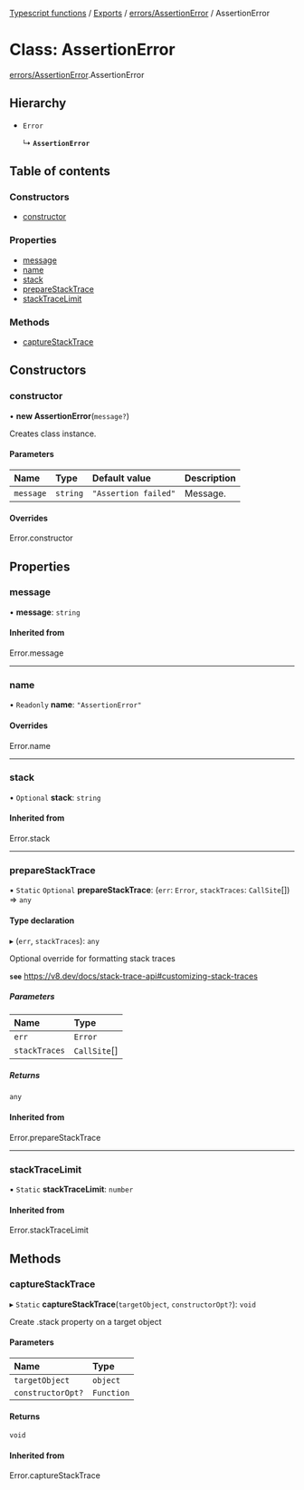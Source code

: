 [Typescript functions](../index.md) / [Exports](../modules.md) / [errors/AssertionError](../modules/errors_AssertionError.md) / AssertionError

# Class: AssertionError

[errors/AssertionError](../modules/errors_AssertionError.md).AssertionError

## Hierarchy

- `Error`

  ↳ **`AssertionError`**

## Table of contents

### Constructors

- [constructor](errors_AssertionError.AssertionError.md#constructor)

### Properties

- [message](errors_AssertionError.AssertionError.md#message)
- [name](errors_AssertionError.AssertionError.md#name)
- [stack](errors_AssertionError.AssertionError.md#stack)
- [prepareStackTrace](errors_AssertionError.AssertionError.md#preparestacktrace)
- [stackTraceLimit](errors_AssertionError.AssertionError.md#stacktracelimit)

### Methods

- [captureStackTrace](errors_AssertionError.AssertionError.md#capturestacktrace)

## Constructors

### constructor

• **new AssertionError**(`message?`)

Creates class instance.

#### Parameters

| Name | Type | Default value | Description |
| :------ | :------ | :------ | :------ |
| `message` | `string` | `"Assertion failed"` | Message. |

#### Overrides

Error.constructor

## Properties

### message

• **message**: `string`

#### Inherited from

Error.message

___

### name

• `Readonly` **name**: ``"AssertionError"``

#### Overrides

Error.name

___

### stack

• `Optional` **stack**: `string`

#### Inherited from

Error.stack

___

### prepareStackTrace

▪ `Static` `Optional` **prepareStackTrace**: (`err`: `Error`, `stackTraces`: `CallSite`[]) => `any`

#### Type declaration

▸ (`err`, `stackTraces`): `any`

Optional override for formatting stack traces

**`see`** https://v8.dev/docs/stack-trace-api#customizing-stack-traces

##### Parameters

| Name | Type |
| :------ | :------ |
| `err` | `Error` |
| `stackTraces` | `CallSite`[] |

##### Returns

`any`

#### Inherited from

Error.prepareStackTrace

___

### stackTraceLimit

▪ `Static` **stackTraceLimit**: `number`

#### Inherited from

Error.stackTraceLimit

## Methods

### captureStackTrace

▸ `Static` **captureStackTrace**(`targetObject`, `constructorOpt?`): `void`

Create .stack property on a target object

#### Parameters

| Name | Type |
| :------ | :------ |
| `targetObject` | `object` |
| `constructorOpt?` | `Function` |

#### Returns

`void`

#### Inherited from

Error.captureStackTrace
